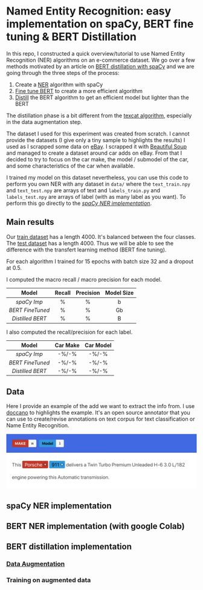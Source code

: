 # Named Entity Recognition: easy implementation on spaCy, BERT fine tuning & BERT Distillation

In this repo, I constructed a quick overview/tutorial to use Named Entity Recognition (NER) algorithms on an e-commerce dataset. We go over a few methods motivated by an article on [BERT distillation with spaCy](https://towardsdatascience.com/distilling-bert-models-with-spacy-277c7edc426c) and we are going through the three steps of the process:

1. Create a [NER](https://github.com/explosion/spaCy/blob/master/examples/training/train_ner.py) algorithm with spaCy
2. [Fine tune BERT](https://github.com/google-research/bert#fine-tuning-with-bert) to create a more efficient algorithm
3. [Distill](https://arxiv.org/pdf/1503.02531.pdf) the BERT algorithm to get an efficient model but lighter than the BERT

The distillation phase is a bit different from the [texcat algorithm](https://github.com/agombert/textcat), especially in the data augmentation step. 

The dataset I used for this experiment was created from scratch. I cannot provide the datasets (I give only a tiny sample to highlights the results) I used as I scrapped some data on [eBay](www.ebay.com). I scrapped it with [Beautiful Soup](https://www.crummy.com/software/BeautifulSoup/bs4/doc/#) and managed to create a dataset around car adds on eBay. From that I decided to try to focus on the car make, the model / submodel of the car, and some characteristics of the car when available. 

I trained my model on this dataset nevertheless, you can use this code to perform you own NER with any dataset in `data/` where the `text_train.npy` and `text_test.npy` are arrays of text and `labels_train.py` and `labels_test.npy` are arrays of label (with as many label as you want). To perform this go directly to the [*spaCy NER implementation*](https://github.com/agombert/ner-methods/blob/master/README.md#spacy-ner-implementation).

## Main results

Our [train dataset](https://github.com/agombert/textcat/data/Text_train.npy) has a length 4000. It's balanced between the four classes. The [test dataset](https://github.com/agombert/textcat/data/Text_test.npy) has a length 4000. Thus we will be able to see the difference with the transfert learning method (BERT fine tuning).

For each algorithm I trained for 15 epochs with batch size 32 and a dropout at 0.5. 

I computed the macro recall / macro precision for each model.

|      Model     | Recall | Precision | Model Size|
|:--------------:|:------:|:---------:|:---------:|
| *spaCy Imp*    | % |   %  |   b   |
|*BERT FineTuned*| % |   %  |   Gb   |
|*Distilled BERT*| % |   %  |   B   | 

I also computed the recall/precision for each label. 

|      Model     |   Car Make  |  Car Model  |
|:--------------:|:-----------:|:-----------:|
|*spaCy Imp*     |-%/-%|-%/-%|
|*BERT FineTuned*|-%/-%|-%/-%|
|*Distilled BERT*|-%/-%|-%/-%|

## Data

Here I provide an example of the add we want to extract the info from. I use [doccano](https://github.com/doccano/doccano) to highlights the example. It's an open source annotator that you can use to create/revise annotations on text corpus for text classification or Name Entity Recognition.

![alt text](https://raw.githubusercontent.com/agombert/ner-methods/master/img/example.png)

## spaCy NER implementation

<!--When you have your dataset with the texts and labels you can use `run_textcat.py` to make the classification and save your model.-->

<!--Save your train test in `data/` with a name followed by the mention `_train` with a `.npy` format (with numpy.save) and your test set with the mention `_test` with the same extention `.npy`.-->


<!--```bash
python3 run_textcat.py --is predict False
                       --name_model name_of_model
                       --cats cat1 cat2 cat3 ...
                       --X name of features data (without _train)
                       --y name of labels data (without _train)
                       --bs_m           The minimum batch size for training
                       --bs_M           The maximum batch size for training
                       --step           The step to go from min batchsize to max batchsize
                       --epoch          Number of epoch for the training
                       --drop           Drop out to apply the model
```
-->
<!--Your model will be save in `models/` with one file `name_of_model_nlp` which is the spaCy model associated, `name_of_model_textcat` which is the spacy Textcomponent component and `name_of_models_scores` which are the scores on the evaluation dataset (automatically created) during training.-->

<!--Then you can use the same function to get metrics on the test dataset:-->

<!--```bash
python3 run_textcat.py --is predict True
                       --name_model name_of_model
                       --X name of features data (without _test)
                       --y name of labels data (without _test)
```-->

<!--And you'll get the evaluations in logs. -->

## BERT NER implementation (with google Colab)

<!--For this part I used google colab, as it's really cool to get free GPU access and perform BERT fine tuning on small datasets. I used the code from this [colab](https://colab.research.google.com/github/google-research/bert/blob/master/predicting_movie_reviews_with_bert_on_tf_hub.ipynb#scrollTo=dsBo6RCtQmwx) which uses BERT to review movies. I aranged a bit the code to adapt it to my problem. -->

<!--The code is [here](https://colab.research.google.com/drive/1MShG1gDV5TfvVEYDTBgr5LCzVNVmTf03#scrollTo=NwW9OH0CBJx9&uniqifier=1), and adapting to your problem you can use it for any text classification by fine tuning BERT. -->

<!--You just follow each cell, but previously you'll need some storage ([GCS](https://console.cloud.google.com/storage) for instance) to store the results and your datasets. -->

## BERT distillation implementation

### [Data Augmentation](https://arxiv.org/abs/1503.02531)

<!--For the augmented data we follow two out of three methods from [Distilling Task-Specific Knowledge from BERT intoSimple Neural Networks](https://arxiv.org/pdf/1903.12136.pdf). We mask some tokens and also change the order of randomly chosen n-grams in the sentence. At the end we go from 4k to 200k data for our augmented set.-->

<!--You can use a [google colab notebook](https://colab.research.google.com/drive/128apJ8WAMVyXxocCY9CRapsr1Qs8Mu0w#scrollTo=zXkPH_rUatS6) once again or you can do it in local and stock your augmented data in the bucket you previously created. -->

<!--You can also perform this code locally to get 50 times more data. Then we will use the previously trained model to compute the prevision for the augmented data and also the probabilities associated at each text. -->

### Training on augmented data

<!--When you have your augmented data and also the BERT predictions on those data (labels and probabilities) we are going to train a new model from spaCy on those data.-->

<!--First we use only the labels predicted by the BERT fineted model. So we use exactly the same method as in the section on spaCy textcat. -->

<!--We outperformed first model by 13% on hatred speech datasets and 4.5% on the wine datasets ! We still are below the BERT from a significagive margin, but we should add the loig probs to the loss function to try to improve the model. And the size of the model is a bit higher from the first textcat spaCy classifier we had. -->

<!--Thus by using the encoder on each sentence, without finetuning or new training to focus on our data we can try to classify the text. -->

<!--It looks really good as we outperform all the models except the BERT and we are not so far as we are only 4.5% below for the hatred speech and X% for the wine classification.-->
